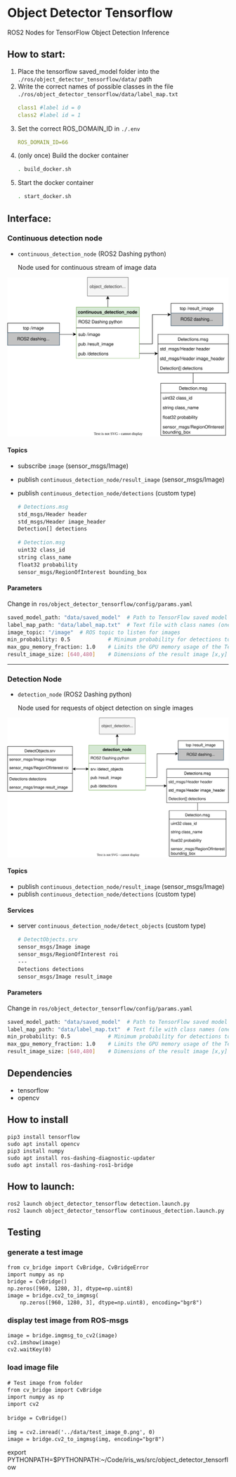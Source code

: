 # Object Detector Tensorflow

ROS2 Nodes for TensorFlow Object Detection Inference

## How to start:
1. Place the tensorflow saved_model folder into the `./ros/object_detector_tensorflow/data/` path
2. Write the correct names of possible classes in the file `./ros/object_detector_tensorflow/data/label_map.txt`
   ```yaml
   class1 #label id = 0
   class2 #label id = 1
   ```
3. Set the correct ROS_DOMAIN_ID in `./.env`
    ```yaml
    ROS_DOMAIN_ID=66
    ```
4. (only once) Build the docker container
   ```bash
   . build_docker.sh
   ```
5. Start the docker container
   ```bash
   . start_docker.sh
   ```

## Interface:

### Continuous detection node

- `continuous_detection_node` (ROS2 Dashing python)

    Node used for continuous stream of image data

![continuous_detection_node](docs/continuous_detection_node.svg)

#### Topics

- subscribe `image` (sensor_msgs/Image)
- publish `continuous_detection_node/result_image` (sensor_msgs/Image)
- publish `continuous_detection_node/detections` (custom type)

    ```bash
    # Detections.msg
    std_msgs/Header header
    std_msgs/Header image_header
    Detection[] detections
    ```
    
    ```bash
    # Detection.msg
    uint32 class_id
    string class_name
    float32 probability
    sensor_msgs/RegionOfInterest bounding_box
    ```

#### Parameters

Change in `ros/object_detector_tensorflow/config/params.yaml`

```bash
saved_model_path: "data/saved_model"  # Path to TensorFlow saved model folder
label_map_path: "data/label_map.txt"  # Text file with class names (one label per line)
image_topic: "/image"  # ROS topic to listen for images
min_probability: 0.5            # Minimum probability for detections to be reported
max_gpu_memory_fraction: 1.0    # Limits the GPU memory usage of the TensorFlow model to only a fraction (between 0 and 1)
result_image_size: [640,480]    # Dimensions of the result image [x,y]
```

---

### Detection Node

- `detection_node` (ROS2 Dashing python)

    Node used for requests of object detection on single images

![detection_node](docs/detection_node.svg)

#### Topics

- publish `continuous_detection_node/result_image` (sensor_msgs/Image)
- publish `continuous_detection_node/detections` (custom type)

#### Services

- server `continuous_detection_node/detect_objects` (custom type)

    ```bash
    # DetectObjects.srv
    sensor_msgs/Image image
    sensor_msgs/RegionOfInterest roi
    ---
    Detections detections
    sensor_msgs/Image result_image
    ```

#### Parameters

Change in `ros/object_detector_tensorflow/config/params.yaml`

```bash
saved_model_path: "data/saved_model"  # Path to TensorFlow saved model folder
label_map_path: "data/label_map.txt"  # Text file with class names (one label per line)
min_probability: 0.5            # Minimum probability for detections to be reported
max_gpu_memory_fraction: 1.0    # Limits the GPU memory usage of the TensorFlow model to only a fraction (between 0 and 1)
result_image_size: [640,480]    # Dimensions of the result image [x,y]
```

## Dependencies

- tensorflow
- opencv

## How to install

    pip3 install tensorflow
    sudo apt install opencv
    pip3 install numpy
    sudo apt install ros-dashing-diagnostic-updater
    sudo apt install ros-dashing-ros1-bridge


## How to launch:

    ros2 launch object_detector_tensorflow detection.launch.py
    ros2 launch object_detector_tensorflow continuous_detection.launch.py

## Testing

### generate a test image

    from cv_bridge import CvBridge, CvBridgeError
    import numpy as np
    bridge = CvBridge()
    np.zeros([960, 1280, 3], dtype=np.uint8)
    image = bridge.cv2_to_imgmsg(
        np.zeros([960, 1280, 3], dtype=np.uint8), encoding="bgr8")

### display test image from ROS-msgs

    image = bridge.imgmsg_to_cv2(image)
    cv2.imshow(image)
    cv2.waitKey(0)

### load image file

    # Test image from folder
    from cv_bridge import CvBridge
    import numpy as np
    import cv2

    bridge = CvBridge()

    img = cv2.imread('../data/test_image_0.png', 0) 
    image = bridge.cv2_to_imgmsg(img, encoding="bgr8")


export PYTHONPATH=$PYTHONPATH:~/Code/iris_ws/src/object_detector_tensorflow

